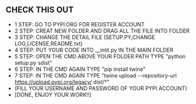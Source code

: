 
## CHECK THIS OUT

- 1 STEP: GO TO PYPI.ORG FOR REGISTER ACCOUNT
- 2 STEP: CREAT NEW FOLDER AND DRAG ALL THE FILE INTO FOLDER 
- 3 STEP: CHANGE THE DETAIL FILE (SETUP.PY,CHANGE LOG,LICENSE,README.txt)
- 4 STEP: PUT YOUR CODE INTO __intit.py IN THE MAIN FOLDER
- 5 STEP: OPEN THE CMD ABOVE YOUR FOLDER PATH TYPE "python setup.py sdist"
- 6 STEP: IN THE CMD AGAIN TYPE "pip install twine"
- 7 STEP: IN THE CMD AGAIN TYPE "twine upload --repository-url https://upload.pypi.org/legacy/ dist/*"
- (FILL YOUR USERNAME AND PASSWORD OF YOUR PYPI ACCOUNT)
- [DONE, ENJOY YOUR WORK!!]

